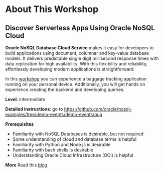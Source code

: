 # About This Workshop

## Discover Serverless Apps Using Oracle NoSQL Cloud

**Oracle NoSQL Database Cloud Service** makes it easy for developers to build 
applications using document, columnar and key-value database models. 
It delivers predictable single digit millisecond response times with data 
replication for high availability. With this flexibility and reliability, 
effortlessly developing modern applications is straightforward. 

In this [workshop](https://bit.ly/dbwlab23) 
you can experience a baggage tracking application 
running on your personal device. Additionally, you will get hands on experience 
creating the backend and developing queries.

**Level**: intermediate

**Detailed instructions**: go to https://github.com/oracle/nosql-examples/tree/demo-events/demo-events/oug



**Prerequisites**

* Familiarity with NoSQL Databases is desirable, but not required
* Some understanding of cloud and database terms is helpful
* Familiarity with Python and Node.js is desirable
* Familiarity with bash shells is desirable
* Understanding Oracle Cloud Infrastructure (OCI) is helpful


**More**
Read this [blog](https://blogs.oracle.com/nosql/post/we-built-a-geo-distributed-serverless-modern-app-using-the-oracle-nosql-database-cloud-service)
